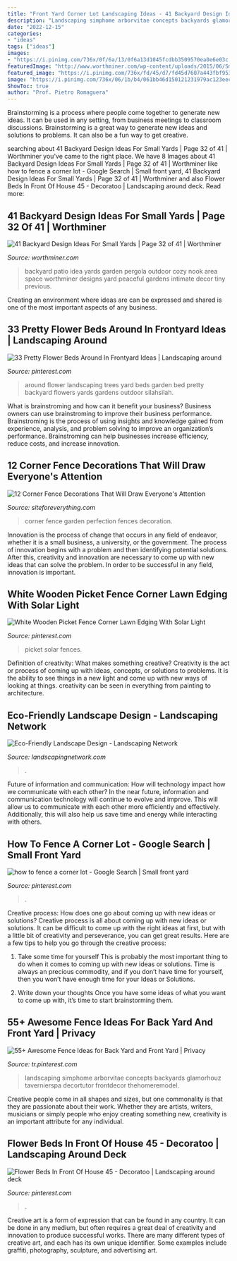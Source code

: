 ```yaml
---
title: "Front Yard Corner Lot Landscaping Ideas - 41 Backyard Design Ideas For Small Yards"
description: "Landscaping simphome arborvitae concepts backyards glamorhouz tavernierspa decortutor frontdecor thehomeremodel"
date: "2022-12-15"
categories:
- "ideas"
tags: ["ideas"]
images:
- "https://i.pinimg.com/736x/0f/6a/13/0f6a13d1045fcdbb3509570ea0e6e03c.jpg"
featuredImage: "http://www.worthminer.com/wp-content/uploads/2015/06/Small-Backyard-Ideas-32.jpg"
featured_image: "https://i.pinimg.com/736x/fd/45/d7/fd45d7607a443fbf95396611ebbfb0e4.jpg"
image: "https://i.pinimg.com/736x/06/1b/b4/061bb46d150121231979ac123eec7056.jpg"
ShowToc: true
author: "Prof. Pietro Romaguera"
---
```



Brainstorming is a process where people come together to generate new ideas. It can be used in any setting, from business meetings to classroom discussions. Brainstorming is a great way to generate new ideas and solutions to problems. It can also be a fun way to get creative.

	

		
searching about 41 Backyard Design Ideas For Small Yards | Page 32 of 41 | Worthminer you've came to the right place. We have 8 Images about 41 Backyard Design Ideas For Small Yards | Page 32 of 41 | Worthminer like how to fence a corner lot - Google Search | Small front yard, 41 Backyard Design Ideas For Small Yards | Page 32 of 41 | Worthminer and also Flower Beds In Front Of House 45 - Decoratoo | Landscaping around deck. Read more:
		
    
## 41 Backyard Design Ideas For Small Yards | Page 32 Of 41 | Worthminer

<img loading=lazy src="http://www.worthminer.com/wp-content/uploads/2015/06/Small-Backyard-Ideas-32.jpg" onerror="this.onerror=null;this.src='https://tse3.mm.bing.net/th?id=OIP.VHSD7Dk5OKh_nS-iSzE3XAHaKx&amp;pid=15.1';" alt="41 Backyard Design Ideas For Small Yards | Page 32 of 41 | Worthminer">

_Source: worthminer.com_

>backyard patio idea yards garden pergola outdoor cozy nook area space worthminer designs yard peaceful gardens intimate decor tiny previous. 

	

Creating an environment where ideas are can be expressed and shared is one of the most important aspects of any business.

    
## 33 Pretty Flower Beds Around In Frontyard Ideas | Landscaping Around

<img loading=lazy src="https://i.pinimg.com/736x/0f/6a/13/0f6a13d1045fcdbb3509570ea0e6e03c.jpg" onerror="this.onerror=null;this.src='https://tse1.mm.bing.net/th?id=OIP.aOLbcGT49dYbeXok65ddgAHaJ3&amp;pid=15.1';" alt="33 Pretty Flower Beds Around In Frontyard Ideas | Landscaping around">

_Source: pinterest.com_

>around flower landscaping trees yard beds garden bed pretty backyard flowers yards gardens outdoor silahsilah. 

	

What is brainstroming and how can it benefit your business?
Business owners can use brainstroming to improve their business performance. Brainstroming is the process of using insights and knowledge gained from experience, analysis, and problem solving to improve an organization’s performance. Brainstroming can help businesses increase efficiency, reduce costs, and increase innovation.

    
## 12 Corner Fence Decorations That Will Draw Everyone&#039;s Attention

<img loading=lazy src="http://siteforeverything.com/wp-content/uploads/2017/05/Corner-Fences-Garden-Decor-08.jpg" onerror="this.onerror=null;this.src='https://tse3.mm.bing.net/th?id=OIP.Q6l6YgwmTaVB4TaE4ZpdgAHaFj&amp;pid=15.1';" alt="12 Corner Fence Decorations That Will Draw Everyone&#039;s Attention">

_Source: siteforeverything.com_

>corner fence garden perfection fences decoration. 

	

Innovation is the process of change that occurs in any field of endeavor, whether it is a small business, a university, or the government. The process of innovation begins with a problem and then identifying potential solutions. After this, creativity and innovation are necessary to come up with new ideas that can solve the problem. In order to be successful in any field, innovation is important.

    
## White Wooden Picket Fence Corner Lawn Edging With Solar Light

<img loading=lazy src="https://i.pinimg.com/736x/fd/45/d7/fd45d7607a443fbf95396611ebbfb0e4.jpg" onerror="this.onerror=null;this.src='https://tse2.mm.bing.net/th?id=OIP.pyt7ZYjZ4vSuDBRsPKdp-gHaF1&amp;pid=15.1';" alt="White Wooden Picket Fence Corner Lawn Edging With Solar Light">

_Source: pinterest.com_

>picket solar fences. 

	

Definition of creativity: What makes something creative?
Creativity is the act or process of coming up with ideas, concepts, or solutions to problems. It is the ability to see things in a new light and come up with new ways of looking at things. creativity can be seen in everything from painting to architecture.

    
## Eco-Friendly Landscape Design - Landscaping Network

<img loading=lazy src="https://images.landscapingnetwork.com/pictures/images/900x705Max/garden-design_16/garden-walkway-casa-serena-landscape-designs-llc_2825.jpg" onerror="this.onerror=null;this.src='https://tse3.mm.bing.net/th?id=OIP.xeBdNhkWoxYQRDNR-6A-EgHaFj&amp;pid=15.1';" alt="Eco-Friendly Landscape Design - Landscaping Network">

_Source: landscapingnetwork.com_

>. 

	

Future of information and communication: How will technology impact how we communicate with each other?
In the near future, information and communication technology will continue to evolve and improve. This will allow us to communicate with each other more efficiently and effectively. Additionally, this will also help us save time and energy while interacting with others.

    
## How To Fence A Corner Lot - Google Search | Small Front Yard

<img loading=lazy src="https://i.pinimg.com/736x/06/1b/b4/061bb46d150121231979ac123eec7056.jpg" onerror="this.onerror=null;this.src='https://tse2.mm.bing.net/th?id=OIP.g2qhwAm0yfnAgsJDI5KcCwHaF2&amp;pid=15.1';" alt="how to fence a corner lot - Google Search | Small front yard">

_Source: pinterest.com_

>. 

	

Creative process: How does one go about coming up with new ideas or solutions?
Creative process is all about coming up with new ideas or solutions. It can be difficult to come up with the right ideas at first, but with a little bit of creativity and perseverance, you can get great results. Here are a few tips to help you go through the creative process:
1. Take some time for yourself 
This is probably the most important thing to do when it comes to coming up with new ideas or solutions. Time is always an precious commodity, and if you don’t have time for yourself, then you won’t have enough time for your Ideas or Solutions.

2. Write down your thoughts 
Once you have some ideas of what you want to come up with, it’s time to start brainstorming them.

    
## 55+ Awesome Fence Ideas For Back Yard And Front Yard | Privacy

<img loading=lazy src="https://i.pinimg.com/736x/01/c7/c0/01c7c02e1846b2c69b184365184094dc.jpg" onerror="this.onerror=null;this.src='https://tse2.mm.bing.net/th?id=OIP.OFyyNbW8barY4kjqRDUpCQHaLE&amp;pid=15.1';" alt="55+ Awesome Fence Ideas for Back Yard and Front Yard | Privacy">

_Source: tr.pinterest.com_

>landscaping simphome arborvitae concepts backyards glamorhouz tavernierspa decortutor frontdecor thehomeremodel. 

	

Creative people come in all shapes and sizes, but one commonality is that they are passionate about their work. Whether they are artists, writers, musicians or simply people who enjoy creating something new, creativity is an important attribute for any individual.

    
## Flower Beds In Front Of House 45 - Decoratoo | Landscaping Around Deck

<img loading=lazy src="https://i.pinimg.com/736x/a9/24/9f/a9249fca0169e109e9b30cfed222f270.jpg" onerror="this.onerror=null;this.src='https://tse3.mm.bing.net/th?id=OIP.pHZ8zKHseMZlOeR4uJoe1QHaLH&amp;pid=15.1';" alt="Flower Beds In Front Of House 45 - Decoratoo | Landscaping around deck">

_Source: pinterest.com_

>. 

	

Creative art is a form of expression that can be found in any country. It can be done in any medium, but often requires a great deal of creativity and innovation to produce successful works. There are many different types of creative art, and each has its own unique identifier. Some examples include graffiti, photography, sculpture, and advertising art.

